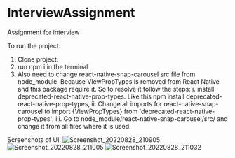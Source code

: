 # InterviewAssignment
Assignment for interview

To run the project: 
  1. Clone project.
  2. run npm i in the terminal
  3. Also need to change react-native-snap-carousel src file from node_module. Because ViewPropTypes is removed from React Native and this package require it. So to resolve it follow the steps:
        i. install deprecated-react-native-prop-types. Like this npm install deprecated-react-native-prop-types,
        ii. Change all imports for react-native-snap-carousel to import {ViewPropTypes} from 'deprecated-react-native-prop-types';
        iii. Go to node_module/react-native-snap-carousel/src/ and change it from all files where it is used.


Screenshots of UI: 
![Screenshot_20220828_210905](https://user-images.githubusercontent.com/53207110/187082473-14821bf0-b1c4-4779-a021-ccf6131e4f76.png)
![Screenshot_20220828_211005](https://user-images.githubusercontent.com/53207110/187082475-2c57a45d-b610-455b-949f-63f57bd7d4a7.png)
![Screenshot_20220828_211032](https://user-images.githubusercontent.com/53207110/187082480-ad2f5f40-c1cb-40d2-9f06-bd0325d65cf4.png)
